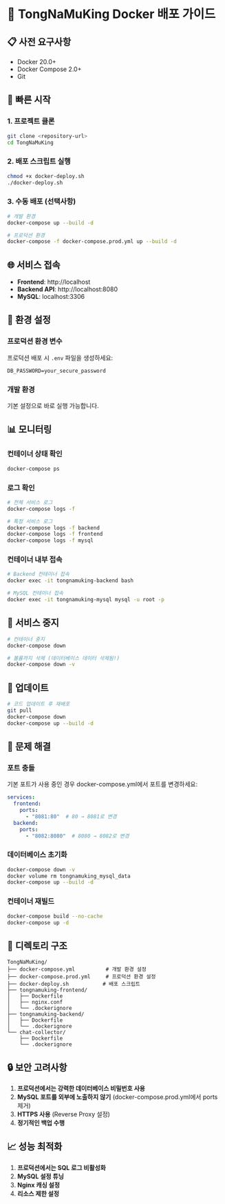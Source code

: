 # 🐳 TongNaMuKing Docker 배포 가이드

## 📋 사전 요구사항

- Docker 20.0+
- Docker Compose 2.0+
- Git

## 🚀 빠른 시작

### 1. 프로젝트 클론
```bash
git clone <repository-url>
cd TongNaMuKing
```

### 2. 배포 스크립트 실행
```bash
chmod +x docker-deploy.sh
./docker-deploy.sh
```

### 3. 수동 배포 (선택사항)
```bash
# 개발 환경
docker-compose up --build -d

# 프로덕션 환경
docker-compose -f docker-compose.prod.yml up --build -d
```

## 🌐 서비스 접속

- **Frontend**: http://localhost
- **Backend API**: http://localhost:8080
- **MySQL**: localhost:3306

## 🔧 환경 설정

### 프로덕션 환경 변수
프로덕션 배포 시 `.env` 파일을 생성하세요:

```env
DB_PASSWORD=your_secure_password
```

### 개발 환경
기본 설정으로 바로 실행 가능합니다.

## 📊 모니터링

### 컨테이너 상태 확인
```bash
docker-compose ps
```

### 로그 확인
```bash
# 전체 서비스 로그
docker-compose logs -f

# 특정 서비스 로그
docker-compose logs -f backend
docker-compose logs -f frontend
docker-compose logs -f mysql
```

### 컨테이너 내부 접속
```bash
# Backend 컨테이너 접속
docker exec -it tongnamuking-backend bash

# MySQL 컨테이너 접속
docker exec -it tongnamuking-mysql mysql -u root -p
```

## 🛑 서비스 중지

```bash
# 컨테이너 중지
docker-compose down

# 볼륨까지 삭제 (데이터베이스 데이터 삭제됨!)
docker-compose down -v
```

## 🔄 업데이트

```bash
# 코드 업데이트 후 재배포
git pull
docker-compose down
docker-compose up --build -d
```

## 🐛 문제 해결

### 포트 충돌
기본 포트가 사용 중인 경우 docker-compose.yml에서 포트를 변경하세요:

```yaml
services:
  frontend:
    ports:
      - "8081:80"  # 80 → 8081로 변경
  backend:
    ports:
      - "8082:8080"  # 8080 → 8082로 변경
```

### 데이터베이스 초기화
```bash
docker-compose down -v
docker volume rm tongnamuking_mysql_data
docker-compose up --build -d
```

### 컨테이너 재빌드
```bash
docker-compose build --no-cache
docker-compose up -d
```

## 📁 디렉토리 구조

```
TongNaMuKing/
├── docker-compose.yml          # 개발 환경 설정
├── docker-compose.prod.yml     # 프로덕션 환경 설정
├── docker-deploy.sh           # 배포 스크립트
├── tongnamuking-frontend/
│   ├── Dockerfile
│   ├── nginx.conf
│   └── .dockerignore
├── tongnamuking-backend/
│   ├── Dockerfile
│   └── .dockerignore
└── chat-collector/
    ├── Dockerfile
    └── .dockerignore
```

## 🔒 보안 고려사항

1. **프로덕션에서는 강력한 데이터베이스 비밀번호 사용**
2. **MySQL 포트를 외부에 노출하지 않기** (docker-compose.prod.yml에서 ports 제거)
3. **HTTPS 사용** (Reverse Proxy 설정)
4. **정기적인 백업 수행**

## 📈 성능 최적화

1. **프로덕션에서는 SQL 로그 비활성화**
2. **MySQL 설정 튜닝**
3. **Nginx 캐싱 설정**
4. **리소스 제한 설정**